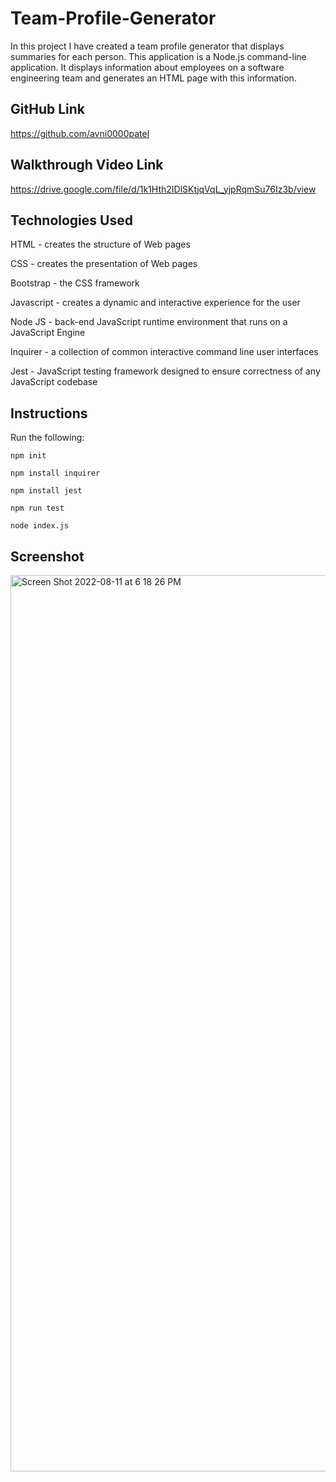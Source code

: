 # Team-Profile-Generator
In this project I have created a team profile generator that displays summaries for each person. This application is a Node.js command-line application. It displays information about employees on a software engineering team and generates an HTML page with this information.
## GitHub Link
https://github.com/avni0000patel
## Walkthrough Video Link
https://drive.google.com/file/d/1k1Hth2IDlSKtjqVqL_yjpRqmSu76Iz3b/view
## Technologies Used
HTML - creates the structure of Web pages

CSS - creates the presentation of Web pages

Bootstrap - the CSS framework

Javascript - creates a dynamic and interactive experience for the user

Node JS - back-end JavaScript runtime environment that runs on a JavaScript Engine

Inquirer - a collection of common interactive command line user interfaces

Jest - JavaScript testing framework designed to ensure correctness of any JavaScript codebase
## Instructions
Run the following:

`npm init`

`npm install inquirer`

`npm install jest`

`npm run test`

`node index.js`
## Screenshot
<img width="1434" alt="Screen Shot 2022-08-11 at 6 18 26 PM" src="https://user-images.githubusercontent.com/104175474/184252402-2e4fe79f-c475-46b0-86c4-fb463197ce1b.png">
